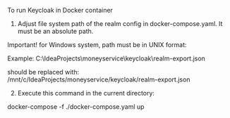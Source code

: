 To run Keycloak in Docker container

1. Adjust file system path of the realm config in docker-compose.yaml. It must be an absolute path.

Important! for Windows system, path must be in UNIX format:

Example:
C:\IdeaProjects\moneyservice\keycloak\realm-export.json

should be replaced with:
/mnt/c/IdeaProjects/moneyservice/keycloak/realm-export.json 

2. Execute this command in the current directory:

docker-compose -f ./docker-compose.yaml up

